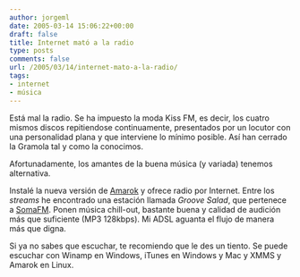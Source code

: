 ```yaml
---
author: jorgeml
date: 2005-03-14 15:06:22+00:00
draft: false
title: Internet mató a la radio
type: posts
comments: false
url: /2005/03/14/internet-mato-a-la-radio/
tags:
- internet
- música
---
```


Está mal la radio. Se ha impuesto la moda Kiss FM, es decir, los cuatro mismos discos repitiendose continuamente, presentados por un locutor con una personalidad plana y que interviene lo mínimo posible. Así han cerrado la Gramola tal y como la conocimos.

Afortunadamente, los amantes de la buena música (y variada) tenemos alternativa.

Instalé la nueva versión de [Amarok](http://amarok.kde.org) y ofrece radio por Internet. Entre los _streams_ he encontrado una estación llamada _Groove Salad_, que pertenece a [SomaFM](http://somafm.com). Ponen música chill-out, bastante buena y calidad de audición más que suficiente (MP3 128kbps). Mi ADSL aguanta el flujo de manera más que digna.

Si ya no sabes que escuchar, te recomiendo que le des un tiento. Se puede escuchar con Winamp en Windows, iTunes en Windows y Mac y XMMS y Amarok en Linux.
